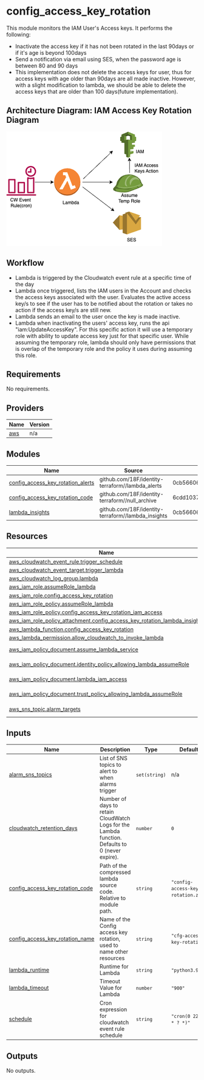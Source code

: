 # config_access_key_rotation
This module monitors the IAM User's Access keys. It performs the following:

- Inactivate the access key if it has not been rotated in the last 90days or if it's age is beyond 100days 
- Send a notification via email using SES, when the password age is between 80 and 90 days
- This implementation does not delete the access keys for user, thus for access keys with age older than 90days are all made inactive. However, with a slight modification to lambda, we should be able to delete the access keys that are older than 100 days(future implementation).

## Architecture Diagram: IAM Access Key Rotation Diagram

![Iam Access key Rotation](./diagrams/access_keys_rotation.png)

## Workflow
- Lambda is triggered by the Cloudwatch event rule at a specific time of the day
- Lambda once triggered, lists the IAM users in the Account and checks the access keys associated with the user. Evaluates the active access key/s to see if the user has to be notified about the rotation or takes no action if the access key/s are still new. 
- Lambda sends an email to the user once the key is made inactive.
- Lambda when inactivating the users' access key, runs the api "iam:UpdateAccessKey". For this specific action it will use a temporary role with ability to update access key just for that specific user. While assuming the temporary role, lambda should only have permissions that is overlap of the temporary role and the policy it uses during assuming this role.
<!-- BEGIN_TF_DOCS -->
## Requirements

No requirements.

## Providers

| Name | Version |
|------|---------|
| <a name="provider_aws"></a> [aws](#provider\_aws) | n/a |

## Modules

| Name | Source | Version |
|------|--------|---------|
| <a name="module_config_access_key_rotation_alerts"></a> [config\_access\_key\_rotation\_alerts](#module\_config\_access\_key\_rotation\_alerts) | github.com/18F/identity-terraform//lambda_alerts | 0cb56606de47507e5748ab55bfa51fa72424313f |
| <a name="module_config_access_key_rotation_code"></a> [config\_access\_key\_rotation\_code](#module\_config\_access\_key\_rotation\_code) | github.com/18F/identity-terraform//null_archive | 6cdd1037f2d1b14315cc8c59b889f4be557b9c17 |
| <a name="module_lambda_insights"></a> [lambda\_insights](#module\_lambda\_insights) | github.com/18F/identity-terraform//lambda_insights | 0cb56606de47507e5748ab55bfa51fa72424313f |

## Resources

| Name | Type |
|------|------|
| [aws_cloudwatch_event_rule.trigger_schedule](https://registry.terraform.io/providers/hashicorp/aws/latest/docs/resources/cloudwatch_event_rule) | resource |
| [aws_cloudwatch_event_target.trigger_lambda](https://registry.terraform.io/providers/hashicorp/aws/latest/docs/resources/cloudwatch_event_target) | resource |
| [aws_cloudwatch_log_group.lambda](https://registry.terraform.io/providers/hashicorp/aws/latest/docs/resources/cloudwatch_log_group) | resource |
| [aws_iam_role.assumeRole_lambda](https://registry.terraform.io/providers/hashicorp/aws/latest/docs/resources/iam_role) | resource |
| [aws_iam_role.config_access_key_rotation](https://registry.terraform.io/providers/hashicorp/aws/latest/docs/resources/iam_role) | resource |
| [aws_iam_role_policy.assumeRole_lambda](https://registry.terraform.io/providers/hashicorp/aws/latest/docs/resources/iam_role_policy) | resource |
| [aws_iam_role_policy.config_access_key_rotation_iam_access](https://registry.terraform.io/providers/hashicorp/aws/latest/docs/resources/iam_role_policy) | resource |
| [aws_iam_role_policy_attachment.config_access_key_rotation_lambda_insights](https://registry.terraform.io/providers/hashicorp/aws/latest/docs/resources/iam_role_policy_attachment) | resource |
| [aws_lambda_function.config_access_key_rotation](https://registry.terraform.io/providers/hashicorp/aws/latest/docs/resources/lambda_function) | resource |
| [aws_lambda_permission.allow_cloudwatch_to_invoke_lambda](https://registry.terraform.io/providers/hashicorp/aws/latest/docs/resources/lambda_permission) | resource |
| [aws_iam_policy_document.assume_lambda_service](https://registry.terraform.io/providers/hashicorp/aws/latest/docs/data-sources/iam_policy_document) | data source |
| [aws_iam_policy_document.identity_policy_allowing_lambda_assumeRole](https://registry.terraform.io/providers/hashicorp/aws/latest/docs/data-sources/iam_policy_document) | data source |
| [aws_iam_policy_document.lambda_iam_access](https://registry.terraform.io/providers/hashicorp/aws/latest/docs/data-sources/iam_policy_document) | data source |
| [aws_iam_policy_document.trust_policy_allowing_lambda_assumeRole](https://registry.terraform.io/providers/hashicorp/aws/latest/docs/data-sources/iam_policy_document) | data source |
| [aws_sns_topic.alarm_targets](https://registry.terraform.io/providers/hashicorp/aws/latest/docs/data-sources/sns_topic) | data source |

## Inputs

| Name | Description | Type | Default | Required |
|------|-------------|------|---------|:--------:|
| <a name="input_alarm_sns_topics"></a> [alarm\_sns\_topics](#input\_alarm\_sns\_topics) | List of SNS topics to alert to when alarms trigger | `set(string)` | n/a | yes |
| <a name="input_cloudwatch_retention_days"></a> [cloudwatch\_retention\_days](#input\_cloudwatch\_retention\_days) | Number of days to retain CloudWatch Logs for the Lambda function.<br>Defaults to 0 (never expire). | `number` | `0` | no |
| <a name="input_config_access_key_rotation_code"></a> [config\_access\_key\_rotation\_code](#input\_config\_access\_key\_rotation\_code) | Path of the compressed lambda source code. Relative to module path. | `string` | `"config-access-key-rotation.zip"` | no |
| <a name="input_config_access_key_rotation_name"></a> [config\_access\_key\_rotation\_name](#input\_config\_access\_key\_rotation\_name) | Name of the Config access key rotation, used to name other resources | `string` | `"cfg-access-key-rotation"` | no |
| <a name="input_lambda_runtime"></a> [lambda\_runtime](#input\_lambda\_runtime) | Runtime for Lambda | `string` | `"python3.9"` | no |
| <a name="input_lambda_timeout"></a> [lambda\_timeout](#input\_lambda\_timeout) | Timeout Value for Lambda | `number` | `"900"` | no |
| <a name="input_schedule"></a> [schedule](#input\_schedule) | Cron expression for cloudwatch event rule schedule | `string` | `"cron(0 22 * * ? *)"` | no |

## Outputs

No outputs.
<!-- END_TF_DOCS -->
